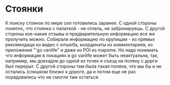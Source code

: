 # Стоянки 
К поиску стоянок по мере сил готовились заранее. С одной стороны понятно, что стоянка с палаткой - не отлель, не забронируешь. С другой стороны кое-какие отзывы и предварительную информацию все же пролучить можно. Собирали информацию по крупицам - из прямых рекомендаци из видео с ютьюба, координаты из комментариев, из приложения "'go vanlife" и даже из POI из mapsme. Но надо понимать что информация в локациях в go vanlife может быть неактуальна, так, например, мы доехадли до одной из точек и съезд на поляну с дорги был перерыт. С другой стороны там была такая поляна, что мы бы и не остались (слишком близко к дороге, да и потом еще не раз порадовались что не смогли там остаться. 